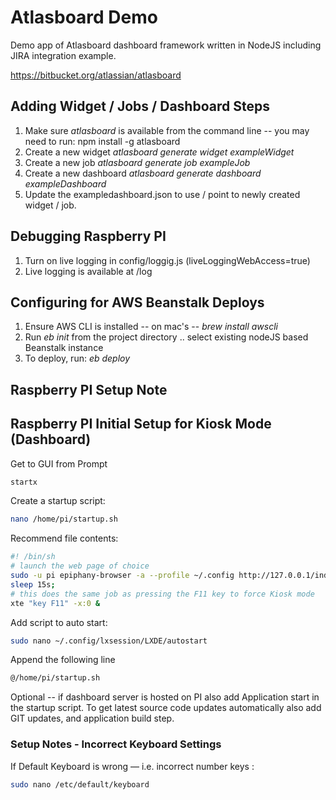# Atlasboard Demo 

Demo app of Atlasboard dashboard framework written in NodeJS including JIRA integration example. 

https://bitbucket.org/atlassian/atlasboard


## Adding Widget / Jobs / Dashboard Steps 

1. Make sure *atlasboard* is available from the command line -- you may need to run: npm install -g atlasboard
2. Create a new widget *atlasboard generate widget exampleWidget*
3. Create a new job *atlasboard generate job exampleJob*
4. Create a new dashboard *atlasboard generate dashboard exampleDashboard*
5. Update the exampledashboard.json to use / point to newly created widget / job.

## Debugging Raspberry PI

1. Turn on live logging in config/loggig.js  (liveLoggingWebAccess=true)
2. Live logging is available at /log


## Configuring for AWS Beanstalk Deploys

1. Ensure AWS CLI is installed -- on mac's -- *brew install awscli*
2. Run *eb init* from the project directory .. select existing nodeJS based Beanstalk instance
3. To deploy, run: *eb deploy*



## Raspberry PI Setup Note

## Raspberry PI Initial Setup for Kiosk Mode (Dashboard) 

Get to GUI from Prompt
```sh
startx
```

Create a startup script:
```sh
nano /home/pi/startup.sh
```

Recommend file contents: 

```sh
#! /bin/sh
# launch the web page of choice 
sudo -u pi epiphany-browser -a --profile ~/.config http://127.0.0.1/index.html --display=:0 > /dev/null 2>&1 &
sleep 15s;
# this does the same job as pressing the F11 key to force Kiosk mode
xte "key F11" -x:0 &
```

Add script to auto start:
```sh
sudo nano ~/.config/lxsession/LXDE/autostart
```
Append the following line
```sh
@/home/pi/startup.sh
```

Optional -- if dashboard server is hosted on PI also add Application start in the startup script.  To get latest source code updates automatically also add GIT updates, and application build step. 

###  Setup Notes - Incorrect Keyboard Settings 

If Default Keyboard is wrong — i.e. incorrect number keys :
```sh
sudo nano /etc/default/keyboard
```
